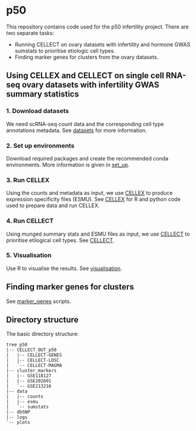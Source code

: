 # p50
This repository contains code used for the p50 infertility project. There are two separate tasks:
- Running CELLECT on ovary datasets with infertility and hormone GWAS sumstats to prioritise etiologic cell types.
- Finding marker genes for clusters from the ovary datasets.

## Using CELLEX and CELLECT on single cell RNA-seq ovary datasets with infertility GWAS summary statistics
### 1. Download datasets
We need scRNA-seq count data and the corresponding cell type annotations metadata. See [datasets](https://github.com/melparker101/p50/tree/main/datasets) for more information.
### 2. Set up environments
Download required packages and create the recommended conda environments. More information is given in [set_up](https://github.com/melparker101/p50/tree/main/set_up).
### 3. Run CELLEX
Using the counts and metadata as input, we use [CELLEX](https://github.com/perslab/CELLEX) to produce expression specificity files (ESMU). See [CELLEX](https://github.com/melparker101/p50/tree/main/CELLEX) for R and python code used to prepare data and run CELLEX.
### 4. Run CELLECT
Using munged summary stats and ESMU files as input, we use [CELLECT](https://github.com/perslab/CELLECT/wiki/CELLECT-LDSC-Tutorial) to prioritise etilogical cell types. See [CELLECT](https://github.com/melparker101/p50/tree/main/CELLECT).
### 5. Visualisation
Use R to visualise the results. See [visualisation](https://github.com/melparker101/p50/tree/main/visualisation).

## Finding marker genes for clusters
See [marker_genes](https://github.com/melparker101/p50/tree/main/marker_genes) scripts.

## Directory structure
The basic directory structure:
```
tree p50
|-- CELLECT_OUT_p50
|   |-- CELLECT-GENES
|   |-- CELLECT-LDSC
|   `-- CELLECT-MAGMA
|-- cluster_markers
|   |-- GSE118127
|   |-- GSE202601
|   `-- GSE213216
|-- data
|   |-- counts
|   |-- esmu
|   `-- sumstats
|-- dbSNP
|-- logs
`-- plots
```

